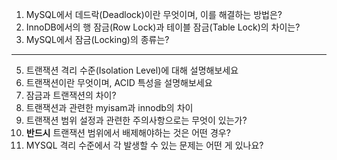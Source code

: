 1. MySQL에서 데드락(Deadlock)이란 무엇이며, 이를 해결하는 방법은?
2.  InnoDB에서의 행 잠금(Row Lock)과 테이블 잠금(Table Lock)의 차이는?
3.  MySQL에서 잠금(Locking)의 종류는?
  <hr>

5.  트랜잭션 격리 수준(Isolation Level)에 대해 설명해보세요
6.  트랜잭션이란 무엇이며, ACID 특성을 설명해보세요
7.  잠금과 트랜잭션의 차이?
8.  트랜잭션과 관련한 myisam과 innodb의 차이
9.  트랜잭션 범위 설정과 관련한 주의사항으로는 무엇이 있는가?
10.  **반드시** 트랜잭션 범위에서 배제해야하는 것은 어떤 경우?
11. MYSQL 격리 수준에서 각 발생할 수 있는 문제는 어떤 게 있나요?
